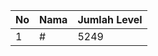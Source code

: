 | No | Nama            | Jumlah Level |
|----|-----------------|--------------|
| 1  | #    |    5249        |
